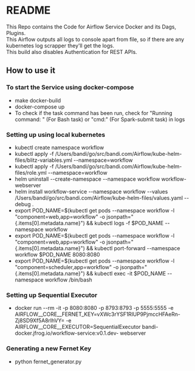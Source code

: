 # README #

This Repo contains the Code for Airflow Service Docker and its Dags, Plugins. <br/>
This Airflow outputs all logs to console apart from file, so if there are any kubernetes log scrapper they'll get the logs. <br/>
This build also disables Authentication for REST APIs. <br/>

## How to use it ##

### To start the Service using docker-compose ###
* make docker-build
* docker-compose up
* To check if the task command has been run, check for "Running command: " (For Bash task) or "cmd:" (For Spark-submit task) in logs

### Setting up using local kubernetes ###

* kubectl create namespace workflow
* kubectl apply -f /Users/bandi/go/src/bandi.com/Airflow/kube-helm-files/blitz-variables.yml --namespace=workflow 
* kubectl apply -f /Users/bandi/go/src/bandi.com/Airflow/kube-helm-files/role.yml --namespace=workflow 
* helm uninstall --create-namespace --namespace workflow workflow-webserver
* helm install workflow-service --namespace workflow --values /Users/bandi/go/src/bandi.com/Airflow/kube-helm-files/values.yaml --debug .
* export POD_NAME=$(kubectl get pods --namespace workflow -l "component=web,app=workflow" -o jsonpath="{.items[0].metadata.name}") && kubectl logs -f $POD_NAME --namespace workflow
* export POD_NAME=$(kubectl get pods --namespace workflow -l "component=web,app=workflow" -o jsonpath="{.items[0].metadata.name}") && kubectl port-forward --namespace workflow $POD_NAME 8080:8080
* export POD_NAME=$(kubectl get pods --namespace workflow -l "component=scheduler,app=workflow" -o jsonpath="{.items[0].metadata.name}") && kubectl exec -it $POD_NAME --namespace workflow /bin/bash

### Setting up Sequential Executor ###
* docker run --rm -it -p 8080:8080 -p 8793:8793 -p 5555:5555 -e AIRFLOW__CORE__FERNET_KEY=vXWc3rYSF1RlUP9PjmccHFAeRn-Zj8SD9Xf5A8rIhVY= -e AIRFLOW__CORE__EXECUTOR=SequentialExecutor bandi-docker.jfrog.io/workflow-service:v0.1.dev- webserver

### Generating a new Fernet Key ###
* python fernet_generator.py
